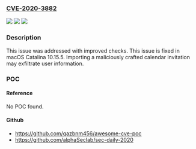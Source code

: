 ### [CVE-2020-3882](https://cve.mitre.org/cgi-bin/cvename.cgi?name=CVE-2020-3882)
![](https://img.shields.io/static/v1?label=Product&message=macOS&color=blue)
![](https://img.shields.io/static/v1?label=Version&message=%3C%20macOS%20Catalina%2010.15.5%20&color=brighgreen)
![](https://img.shields.io/static/v1?label=Vulnerability&message=Importing%20a%20maliciously%20crafted%20calendar%20invitation%20may%20exfiltrate%20user%20information&color=brighgreen)

### Description

This issue was addressed with improved checks. This issue is fixed in macOS Catalina 10.15.5. Importing a maliciously crafted calendar invitation may exfiltrate user information.

### POC

#### Reference
No POC found.

#### Github
- https://github.com/qazbnm456/awesome-cve-poc
- https://github.com/alphaSeclab/sec-daily-2020

